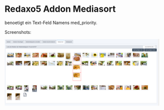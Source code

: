 # Redaxo5 Addon Mediasort

benoetigt ein Text-Feld Namens med\_priority.

Screenshots:

![Drag and drop to sort](/assets/mediasort_drag_drop.png?raw=true "Sort images by Drag & Drop")
